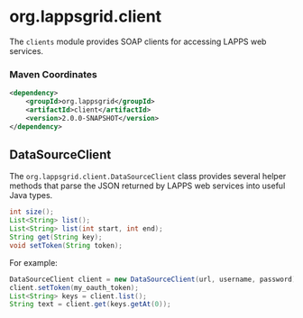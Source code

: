 # org.lappsgrid.client

The `clients` module provides SOAP clients for accessing LAPPS web services.

### Maven Coordinates

```xml
<dependency>
    <groupId>org.lappsgrid</groupId>
    <artifactId>client</artifactId>
    <version>2.0.0-SNAPSHOT</version>
</dependency>
```

## DataSourceClient

The `org.lappsgrid.client.DataSourceClient` class provides several helper methods
that parse the JSON returned by LAPPS web services into useful Java types.

```java
int size();
List<String> list();
List<String> list(int start, int end);
String get(String key);
void setToken(String token);
```

For example:
```java
DataSourceClient client = new DataSourceClient(url, username, password);
client.setToken(my_oauth_token);
List<String> keys = client.list();
String text = client.get(keys.getAt(0)); 
```

